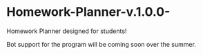 # Homework-Planner-v.1.0.0-
Homework Planner designed for students!

Bot support for the program will be coming soon over the summer.

